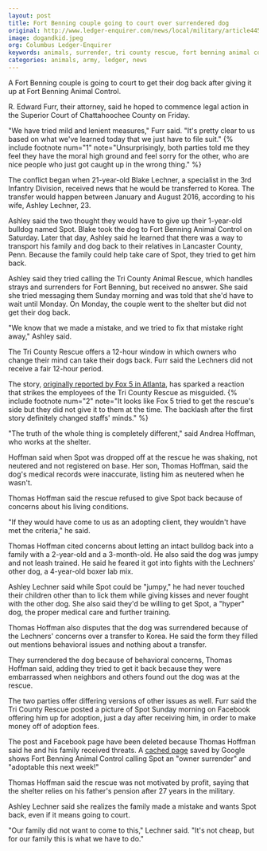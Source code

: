 ```yaml
---
layout: post
title: Fort Benning couple going to court over surrendered dog
original: http://www.ledger-enquirer.com/news/local/military/article44507271.html
image: dogandkid.jpeg
org: Columbus Ledger-Enquirer
keywords: animals, surrender, tri county rescue, fort benning animal control, blake lechner, thomas hoffman
categories: animals, army, ledger, news
---
```


A Fort Benning couple is going to court to get their dog back after giving it up at Fort Benning Animal Control.

<!--break-->

R. Edward Furr, their attorney, said he hoped to commence legal action in the Superior Court of Chattahoochee County on Friday.

"We have tried mild and lenient measures," Furr said. "It's pretty clear to us based on what we've learned today that we just have to file suit." {% include footnote num="1" note="Unsurprisingly, both parties told me they feel they have the moral high ground and feel sorry for the other, who are nice people who just got caught up in the wrong thing." %}

The conflict began when 21-year-old Blake Lechner, a specialist in the 3rd Infantry Division, received news that he would be transferred to Korea. The transfer would happen between January and August 2016, according to his wife, Ashley Lechner, 23.

Ashley said the two thought they would have to give up their 1-year-old bulldog named Spot. Blake took the dog to Fort Benning Animal Control on Saturday. Later that day, Ashley said he learned that there was a way to transport his family and dog back to their relatives in Lancaster County, Penn. Because the family could help take care of Spot, they tried to get him back.

Ashley said they tried calling the Tri County Animal Rescue, which handles strays and surrenders for Fort Benning, but received no answer. She said she tried messaging them Sunday morning and was told that she'd have to wait until Monday. On Monday, the couple went to the shelter but did not get their dog back.

"We know that we made a mistake, and we tried to fix that mistake right away," Ashley said.

The Tri County Rescue offers a 12-hour window in which owners who change their mind can take their dogs back. Furr said the Lechners did not receive a fair 12-hour period.

The story, [originally reported by Fox 5 in Atlanta](http://www.fox5atlanta.com/news/46939711-story), has sparked a reaction that strikes the employees of the Tri County Rescue as misguided. {% include footnote num="2" note="It looks like Fox 5 tried to get the rescue's side but they did not give it to them at the time. The backlash after the first story definitely changed staffs' minds." %}

"The truth of the whole thing is completely different," said Andrea Hoffman, who works at the shelter.

Hoffman said when Spot was dropped off at the rescue he was shaking, not neutered and not registered on base. Her son, Thomas Hoffman, said the dog's medical records were inaccurate, listing him as neutered when he wasn't.

Thomas Hoffman said the rescue refused to give Spot back because of concerns about his living conditions.

"If they would have come to us as an adopting client, they wouldn't have met the criteria," he said.

Thomas Hoffman cited concerns about letting an intact bulldog back into a family with a 2-year-old and a 3-month-old. He also said the dog was jumpy and not leash trained. He said he feared it got into fights with the Lechners' other dog, a 4-year-old boxer lab mix.

Ashley Lechner said while Spot could be "jumpy," he had never touched their children other than to lick them while giving kisses and never fought with the other dog. She also said they'd be willing to get Spot, a "hyper" dog, the proper medical care and further training.

Thomas Hoffman also disputes that the dog was surrendered because of the Lechners' concerns over a transfer to Korea. He said the form they filled out mentions behavioral issues and nothing about a transfer.

They surrendered the dog because of behavioral concerns, Thomas Hoffman said, adding they tried to get it back because they were embarrassed when neighbors and others found out the dog was at the rescue.

The two parties offer differing versions of other issues as well. Furr said the Tri County Rescue posted a picture of Spot Sunday morning on Facebook offering him up for adoption, just a day after receiving him, in order to make money off of adoption fees.

The post and Facebook page have been deleted because Thomas Hoffman said he and his family received threats. A [cached page](http://webcache.googleusercontent.com/search?q=cache:old7U8f527MJ:https://www.facebook.com/pages/Fort-Benning-Animal-Control/1603152486626439+&cd=5&hl=en&ct=clnk&gl=us) saved by Google shows Fort Benning Animal Control calling Spot an "owner surrender" and "adoptable this next week!"

Thomas Hoffman said the rescue was not motivated by profit, saying that the shelter relies on his father's pension after 27 years in the military.

Ashley Lechner said she realizes the family made a mistake and wants Spot back, even if it means going to court.

"Our family did not want to come to this," Lechner said. "It's not cheap, but for our family this is what we have to do."